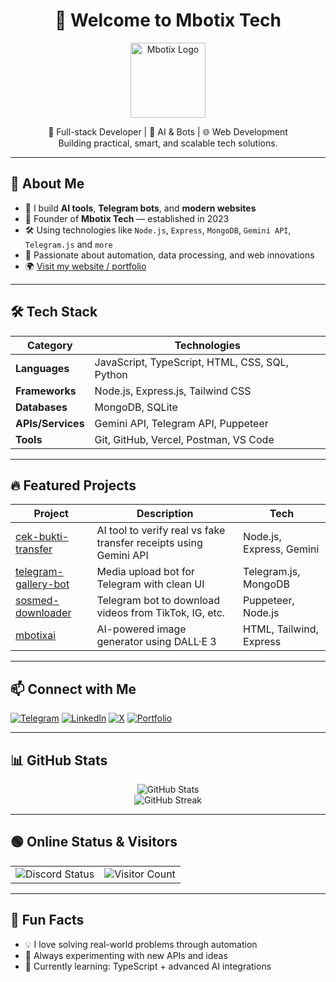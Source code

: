 <h1 align="center">👋 Welcome to Mbotix Tech</h1>

<p align="center">
  <img src="https://github.com/MbotixTech.png" width="120" alt="Mbotix Logo" />
</p>

<p align="center">
  🔧 Full-stack Developer | 🤖 AI & Bots | 🌐 Web Development <br>
  Building practical, smart, and scalable tech solutions.
</p>

---

## 🚀 About Me

- 🧠 I build **AI tools**, **Telegram bots**, and **modern websites**
- 💼 Founder of **Mbotix Tech** — established in 2023
- 🛠 Using technologies like `Node.js`, `Express`, `MongoDB`, `Gemini API`, `Telegram.js` and `more`
- 💬 Passionate about automation, data processing, and web innovations
- 🌍 [Visit my website / portfolio](https://mbotixtech.vercel.app)

---

## 🛠️ Tech Stack

| Category         | Technologies |
|------------------|--------------|
| **Languages**     | JavaScript, TypeScript, HTML, CSS, SQL, Python |
| **Frameworks**    | Node.js, Express.js, Tailwind CSS |
| **Databases**     | MongoDB, SQLite |
| **APIs/Services** | Gemini API, Telegram API, Puppeteer |
| **Tools**         | Git, GitHub, Vercel, Postman, VS Code |

---

## 🔥 Featured Projects

| Project | Description | Tech |
|--------|-------------|------|
| [cek-bukti-transfer](https://github.com/MbotixTech/cek-bukti-transfer) | AI tool to verify real vs fake transfer receipts using Gemini API | Node.js, Express, Gemini |
| [telegram-gallery-bot](https://github.com/MbotixTech/telegram-gallery-bot) | Media upload bot for Telegram with clean UI | Telegram.js, MongoDB |
| [sosmed-downloader](https://github.com/MbotixTech/sosmed-downloader) | Telegram bot to download videos from TikTok, IG, etc. | Puppeteer, Node.js |
| [mbotixai](https://github.com/MbotixTech/mini-app-mbotix-ai) | AI-powered image generator using DALL·E 3 | HTML, Tailwind, Express |

---

## 📫 Connect with Me

[![Telegram](https://img.shields.io/badge/Telegram-@MbotixTech-2CA5E0?style=flat&logo=telegram)](https://t.me/xiaogarpu)
[![LinkedIn](https://img.shields.io/badge/LinkedIn-mbotixtech-blue?style=flat&logo=linkedin)](https://linkedin.com/in/mbotixtech)
[![X](https://img.shields.io/badge/X-%40MbotixTECH001-1DA1F2?style=flat&logo=x)](https://x.com/MbotixTECH001)
[![Portfolio](https://img.shields.io/badge/Portfolio-Visit-green?style=flat&logo=github)](https://mbotixtech.vercel.app)

---

## 📊 GitHub Stats

<p align="center">
  <img src="https://github-readme-stats.vercel.app/api?username=MbotixTech&show_icons=true&theme=tokyonight" alt="GitHub Stats" />
  <br>
  <img src="https://github-readme-streak-stats.herokuapp.com?user=MbotixTech&theme=tokyonight&date_format=M%20j%5B%2C%20Y%5D" alt="GitHub Streak" />
</p>

---

## 🟢 Online Status & Visitors

<table>
  <tr>
    <td>
      <img src="https://discord.c99.nl/widget/theme-2/986268842214952970.png" alt="Discord Status"/>
    </td>
    <td>
      <img src="https://komarev.com/ghpvc/?username=MbotixTech&label=Profile%20Visitors&color=0e75b6&style=flat" alt="Visitor Count"/>
    </td>
  </tr>
</table>

---

## 🧩 Fun Facts

- 💡 I love solving real-world problems through automation  
- 🧩 Always experimenting with new APIs and ideas  
- 🌱 Currently learning: TypeScript + advanced AI integrations
